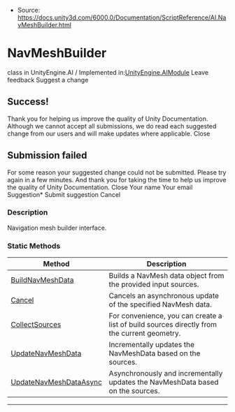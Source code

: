 * Source: https://docs.unity3d.com/6000.0/Documentation/ScriptReference/AI.NavMeshBuilder.html

# NavMeshBuilder
class in UnityEngine.AI
/
Implemented in:[UnityEngine.AIModule](https://docs.unity3d.com/6000.0/Documentation/ScriptReference/UnityEngine.AIModule.html)
Leave feedback
Suggest a change
## Success!
Thank you for helping us improve the quality of Unity Documentation. Although we cannot accept all submissions, we do read each suggested change from our users and will make updates where applicable.
Close
## Submission failed
For some reason your suggested change could not be submitted. Please <a>try again</a> in a few minutes. And thank you for taking the time to help us improve the quality of Unity Documentation.
Close
Your name Your email Suggestion* Submit suggestion
Cancel
### Description
Navigation mesh builder interface.
### Static Methods
Method | Description  
---|---  
[BuildNavMeshData](https://docs.unity3d.com/6000.0/Documentation/ScriptReference/AI.NavMeshBuilder.BuildNavMeshData.html) | Builds a NavMesh data object from the provided input sources.  
[Cancel](https://docs.unity3d.com/6000.0/Documentation/ScriptReference/AI.NavMeshBuilder.Cancel.html) | Cancels an asynchronous update of the specified NavMesh data.  
[CollectSources](https://docs.unity3d.com/6000.0/Documentation/ScriptReference/AI.NavMeshBuilder.CollectSources.html) | For convenience, you can create a list of build sources directly from the current geometry.  
[UpdateNavMeshData](https://docs.unity3d.com/6000.0/Documentation/ScriptReference/AI.NavMeshBuilder.UpdateNavMeshData.html) | Incrementally updates the NavMeshData based on the sources.  
[UpdateNavMeshDataAsync](https://docs.unity3d.com/6000.0/Documentation/ScriptReference/AI.NavMeshBuilder.UpdateNavMeshDataAsync.html) | Asynchronously and incrementally updates the NavMeshData based on the sources.  
* * *
